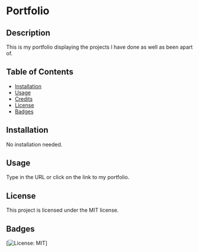 # Portfolio

## Description

This is my portfolio displaying the projects I have done as well as been apart of. 

## Table of Contents

- [Installation](#installation)
- [Usage](#usage)
- [Credits](#credits)
- [License](#license)
- [Badges](#badges)

## Installation

No installation needed.

## Usage

Type in the URL or click on the link to my portfolio.

## License

This project is licensed under the MIT license.

## Badges

[![License: MIT](https://img.shields.io/badge/License-MIT-yellow.svg)]